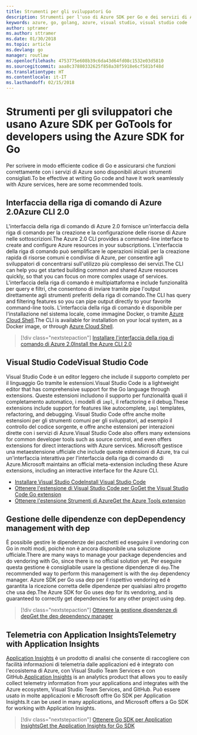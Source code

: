 ```yaml
---
title: Strumenti per gli sviluppatori Go
description: Strumenti per l'uso di Azure SDK per Go e dei servizi di Azure
keywords: azure, go, golang, azure, visual studio, visual studio code
author: sptramer
ms.author: sttramer
ms.date: 01/30/2018
ms.topic: article
ms.devlang: go
manager: routlaw
ms.openlocfilehash: 4753775e608b39c6da43d64fd08c1532e03d5810
ms.sourcegitcommit: aaa8c37880332625f858a38f5918e6cf581bf48d
ms.translationtype: HT
ms.contentlocale: it-IT
ms.lasthandoff: 02/15/2018
---
```

# <a name="tools-for-developers-using-the-azure-sdk-for-go"></a><span data-ttu-id="08b13-104">Strumenti per gli sviluppatori che usano Azure SDK per Go</span><span class="sxs-lookup"><span data-stu-id="08b13-104">Tools for developers using the Azure SDK for Go</span></span>

<span data-ttu-id="08b13-105">Per scrivere in modo efficiente codice di Go e assicurarsi che funzioni correttamente con i servizi di Azure sono disponibili alcuni strumenti consigliati.</span><span class="sxs-lookup"><span data-stu-id="08b13-105">To be effective at writing Go code and have it work seamlessly with Azure services, here are some recommended tools.</span></span>

## <a name="azure-cli-20"></a><span data-ttu-id="08b13-106">Interfaccia della riga di comando di Azure 2.0</span><span class="sxs-lookup"><span data-stu-id="08b13-106">Azure CLI 2.0</span></span>

<span data-ttu-id="08b13-107">L'interfaccia della riga di comando di Azure 2.0 fornisce un'interfaccia della riga di comando per la creazione e la configurazione delle risorse di Azure nelle sottoscrizioni.</span><span class="sxs-lookup"><span data-stu-id="08b13-107">The Azure 2.0 CLI provides a command-line interface to create and configure Azure resources in your subscriptions.</span></span> <span data-ttu-id="08b13-108">L'interfaccia della riga di comando può semplificare le operazioni iniziali per la creazione rapida di risorse comuni e condivise di Azure, per consentire agli sviluppatori di concentrarsi sull'utilizzo più complesso dei servizi.</span><span class="sxs-lookup"><span data-stu-id="08b13-108">The CLI can help you get started building common and shared Azure resources quickly, so that you can focus on more complex usage of services.</span></span> <span data-ttu-id="08b13-109">L'interfaccia della riga di comando è multipiattaforma e include funzionalità per query e filtri, che consentono di inviare tramite pipe l'output direttamente agli strumenti preferiti della riga di comando.</span><span class="sxs-lookup"><span data-stu-id="08b13-109">The CLI has query and filtering features so you can pipe output directly to your favorite command-line tools.</span></span> <span data-ttu-id="08b13-110">L'interfaccia della riga di comando è disponibile per l'installazione nel sistema locale, come immagine Docker, o tramite [Azure Cloud Shell](https://docs.microsoft.com/en-us/azure/cloud-shell/overview).</span><span class="sxs-lookup"><span data-stu-id="08b13-110">The CLI is available for installation on your local system, as a Docker image, or through [Azure Cloud Shell](https://docs.microsoft.com/en-us/azure/cloud-shell/overview).</span></span>

> [!div class="nextstepaction"]
> [<span data-ttu-id="08b13-111">Installare l'interfaccia della riga di comando di Azure 2.0</span><span class="sxs-lookup"><span data-stu-id="08b13-111">Install the Azure CLI 2.0</span></span>](/cli/azure/install-azure-cli)

## <a name="visual-studio-code"></a><span data-ttu-id="08b13-112">Visual Studio Code</span><span class="sxs-lookup"><span data-stu-id="08b13-112">Visual Studio Code</span></span>

<span data-ttu-id="08b13-113">Visual Studio Code è un editor leggero che include il supporto completo per il linguaggio Go tramite le estensioni.</span><span class="sxs-lookup"><span data-stu-id="08b13-113">Visual Studio Code is a lightweight editor that has comprehensive support for the Go language through extensions.</span></span> <span data-ttu-id="08b13-114">Queste estensioni includono il supporto per funzionalità quali il completamento automatico, i modelli di `impl`, il refactoring e il debug.</span><span class="sxs-lookup"><span data-stu-id="08b13-114">These extensions include support for features like autocomplete, `impl` templates, refactoring, and debugging.</span></span> <span data-ttu-id="08b13-115">Visual Studio Code offre anche molte estensioni per gli strumenti comuni per gli sviluppatori, ad esempio il controllo del codice sorgente, e offre anche estensioni per interazioni dirette con i servizi di Azure.</span><span class="sxs-lookup"><span data-stu-id="08b13-115">Visual Studio Code also offers many extensions for common developer tools such as source control, and even offers extensions for direct interactions with Azure services.</span></span> <span data-ttu-id="08b13-116">Microsoft gestisce una metaestensione ufficiale che include queste estensioni di Azure, tra cui un'interfaccia interattiva per l'interfaccia della riga di comando di Azure.</span><span class="sxs-lookup"><span data-stu-id="08b13-116">Microsoft maintains an official meta-extension including these Azure extensions, including an interactive interface for the Azure CLI.</span></span>

* [<span data-ttu-id="08b13-117">Installare Visual Studio Code</span><span class="sxs-lookup"><span data-stu-id="08b13-117">Install Visual Studio Code</span></span>](https://code.visualstudio.com/Download)
* [<span data-ttu-id="08b13-118">Ottenere l'estensione di Visual Studio Code per Go</span><span class="sxs-lookup"><span data-stu-id="08b13-118">Get the Visual Studio Code Go extension</span></span>](https://code.visualstudio.com/docs/languages/go)
* [<span data-ttu-id="08b13-119">Ottenere l'estensione Strumenti di Azure</span><span class="sxs-lookup"><span data-stu-id="08b13-119">Get the Azure Tools extension</span></span>](https://marketplace.visualstudio.com/items?itemName=ms-vscode.vscode-azureextensionpack)

## <a name="dependency-management-with-dep"></a><span data-ttu-id="08b13-120">Gestione delle dipendenze con dep</span><span class="sxs-lookup"><span data-stu-id="08b13-120">Dependency management with dep</span></span>

<span data-ttu-id="08b13-121">È possibile gestire le dipendenze dei pacchetti ed eseguire il vendoring con Go in molti modi, poiché non è ancora disponibile una soluzione ufficiale.</span><span class="sxs-lookup"><span data-stu-id="08b13-121">There are many ways to manage your package dependencies and do vendoring with Go, since there is no official solution yet.</span></span> <span data-ttu-id="08b13-122">Per eseguire questa gestione è consigliabile usare la gestione dipendenze di `dep`.</span><span class="sxs-lookup"><span data-stu-id="08b13-122">The recommended way to perform this management is with the `dep` dependency manager.</span></span> <span data-ttu-id="08b13-123">Azure SDK per Go usa dep per il rispettivo vendoring ed è garantita la ricezione corretta delle dipendenze per qualsiasi altro progetto che usa dep.</span><span class="sxs-lookup"><span data-stu-id="08b13-123">The Azure SDK for Go uses dep for its vendoring, and is guaranteed to correctly get dependencies for any other project using dep.</span></span>

> [!div class="nextstepaction"]
> [<span data-ttu-id="08b13-124">Ottenere la gestione dipendenze di dep</span><span class="sxs-lookup"><span data-stu-id="08b13-124">Get the dep dependency manager</span></span>](https://github.com/tools/godep)

## <a name="telemetry-with-application-insights"></a><span data-ttu-id="08b13-125">Telemetria con Application Insights</span><span class="sxs-lookup"><span data-stu-id="08b13-125">Telemetry with Application Insights</span></span>

<span data-ttu-id="08b13-126">[Application Insights](https://azure.microsoft.com/en-us/services/application-insights/) è un prodotto di analisi che consente di raccogliere con facilità informazioni di telemetria dalle applicazioni ed è integrato con l'ecosistema di Azure, con Visual Studio Team Services e con GitHub.</span><span class="sxs-lookup"><span data-stu-id="08b13-126">[Application Insights](https://azure.microsoft.com/en-us/services/application-insights/) is an analytics product that allows you to easily collect telemetry information from your applications and integrates with the Azure ecosystem, Visual Studio Team Services, and GitHub.</span></span> <span data-ttu-id="08b13-127">Può essere usato in molte applicazioni e Microsoft offre Go SDK per Application Insights.</span><span class="sxs-lookup"><span data-stu-id="08b13-127">It can be used in many applications, and Microsoft offers a Go SDK for working with Application Insights.</span></span>

> [!div class="nextstepaction"]
> [<span data-ttu-id="08b13-128">Ottenere Go SDK per Application Insights</span><span class="sxs-lookup"><span data-stu-id="08b13-128">Get the Application Insights for Go SDK</span></span>](https://github.com/Microsoft/ApplicationInsights-Go) 
